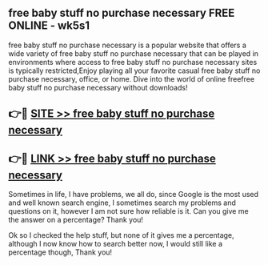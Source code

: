 ## free baby stuff no purchase necessary FREE ONLINE - wk5s1

free baby stuff no purchase necessary is a popular website that offers a wide variety of free baby stuff no purchase necessary that can be played in environments where access to free baby stuff no purchase necessary sites is typically restricted,Enjoy playing all your favorite casual free baby stuff no purchase necessary, office, or home. Dive into the world of online freefree baby stuff no purchase necessary without downloads!

## 👉🔴 [SITE >> free baby stuff no purchase necessary](http://news.freeplayer.one?title=free_baby_stuff_no_purchase_necessary&ref=FRRE)

## 👉🔴 [LINK >> free baby stuff no purchase necessary](http://news.freeplayer.one?title=free_baby_stuff_no_purchase_necessary&ref=FREE)

Sometimes in life, I have problems, we all do, since Google is the most used and well known search engine, I sometimes search my problems and questions on it, however I am not sure how reliable is it. Can you give me the answer on a percentage? Thank you!

Ok so I checked the help stuff, but none of it gives me a percentage, although I now know how to search better now, I would still like a percentage though, Thank you!